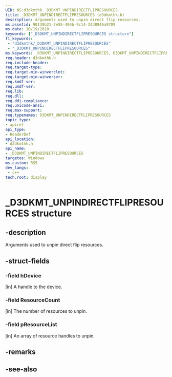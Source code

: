 ```yaml
---
UID: NS:d3dkmthk._D3DKMT_UNPINDIRECTFLIPRESOURCES
title: _D3DKMT_UNPINDIRECTFLIPRESOURCES (d3dkmthk.h)
description: Arguments used to unpin direct flip resources.
ms.assetid: 90139b21-7e55-404b-9c14-34d8946a9709
ms.date: 10/19/2018
keywords: ["_D3DKMT_UNPINDIRECTFLIPRESOURCES structure"]
f1_keywords:
 - "d3dkmthk/_D3DKMT_UNPINDIRECTFLIPRESOURCES"
 - "_D3DKMT_UNPINDIRECTFLIPRESOURCES"
ms.keywords: _D3DKMT_UNPINDIRECTFLIPRESOURCES, D3DKMT_UNPINDIRECTFLIPRESOURCES, 
req.header: d3dkmthk.h
req.include-header:
req.target-type:
req.target-min-winverclnt:
req.target-min-winversvr:
req.kmdf-ver:
req.umdf-ver:
req.lib:
req.dll:
req.ddi-compliance:
req.unicode-ansi:
req.max-support:
req.typenames: D3DKMT_UNPINDIRECTFLIPRESOURCES
topic_type: 
- apiref
api_type: 
- HeaderDef
api_location: 
- d3dkmthk.h
api_name: 
- _D3DKMT_UNPINDIRECTFLIPRESOURCES
targetos: Windows
ms.custom: RS5
dev_langs:
 - c++
tech.root: display
---
```


# _D3DKMT_UNPINDIRECTFLIPRESOURCES structure

## -description

Arguments used to unpin direct flip resources.

## -struct-fields

### -field hDevice

[in] A handle to the device.

### -field ResourceCount

[in] The number of resources to unpin.

### -field pResourceList
 
[in] An array of resource handles to unpin.

## -remarks

## -see-also
